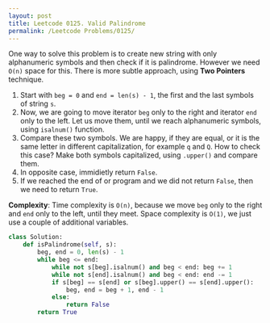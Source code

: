 ```yaml
---
layout: post
title: Leetcode 0125. Valid Palindrome
permalink: /Leetcode Problems/0125/
---
```


One way to solve this problem is to create new string with only alphanumeric symbols and then check if it is palindrome. However we need `O(n)` space for this. There is more subtle approach, using **Two Pointers** technique.

1. Start with `beg = 0` and `end = len(s) - 1`, the first and the last symbols of string `s`.
2. Now, we are going to move iterator `beg` only to the right and iterator `end` only to the left. Let us move them, until we reach alphanumeric symbols, using `isalnum()` function.
3. Compare these two symbols. We are happy, if they are equal, or it is the same letter in different capitalization, for example `q` and `Q`. How to check this case? Make both symbols capitalized, using `.upper()` and compare them.
4. In opposite case, immidietly return `False`.
5. If we reached the end of or program and we did not return `False`, then we need to return `True`.

**Complexity**: Time complexity is `O(n)`, because we move `beg` only to the right and `end` only to the left, until they meet. Space complexity is `O(1)`, we just use a couple of additional variables.

```python
class Solution:
    def isPalindrome(self, s):
        beg, end = 0, len(s) - 1
        while beg <= end:
            while not s[beg].isalnum() and beg < end: beg += 1
            while not s[end].isalnum() and beg < end: end -= 1
            if s[beg] == s[end] or s[beg].upper() == s[end].upper():
                beg, end = beg + 1, end - 1
            else:
                return False
        return True
```